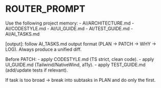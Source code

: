 # ROUTER_PROMPT

Use the following project memory: - AI/ARCHITECTURE.md -
AI/CODESTYLE.md - AI/UI_GUIDE.md - AI/TEST_GUIDE.md - AI/AI_TASKS.md

\[output\]: follow AI_TASKS.md output format (PLAN → PATCH → WHY → LOG).
Always produce a unified diff.

Before PATCH: - apply CODESTYLE.md (TS strict, clean code). - apply
UI_GUIDE.md (Tailwind/NativeWind, a11y). - apply TEST_GUIDE.md
(add/update tests if relevant).

If task is too broad → break into subtasks in PLAN and do only the
first.
